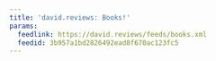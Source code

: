 ```yaml
---
title: 'david.reviews: Books!'
params:
  feedlink: https://david.reviews/feeds/books.xml
  feedid: 3b957a1bd2826492ead8f670ac123fc5
---
```

